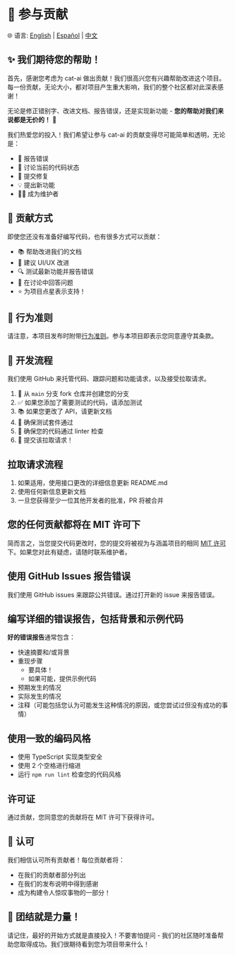 # 🤝 参与贡献

🌐 语言: [English](../Contributing.md) | [Español](../es/Contributing.md) | [中文](./Contributing.md)

## ✨ 我们期待您的帮助！

首先，感谢您考虑为 cat-ai 做出贡献！我们很高兴您有兴趣帮助改进这个项目。每一份贡献，无论大小，都对项目产生重大影响，我们的整个社区都对此深表感谢！

无论是修正错别字、改进文档、报告错误，还是实现新功能 - **您的帮助对我们来说都是无价的！** 💝

我们热爱您的投入！我们希望让参与 cat-ai 的贡献变得尽可能简单和透明，无论是：

- 🐛 报告错误
- 💭 讨论当前的代码状态
- 🔧 提交修复
- 💡 提出新功能
- 👨‍💼 成为维护者

## 📜 贡献方式

即使您还没有准备好编写代码，也有很多方式可以贡献：
- 📚 帮助改进我们的文档
- 🎨 建议 UI/UX 改进
- 🔍 测试最新功能并报告错误
- 💬 在讨论中回答问题
- ⭐ 为项目点星表示支持！

## 📜 行为准则

请注意，本项目发布时附带[行为准则](../../CODE_OF_CONDUCT.md)。参与本项目即表示您同意遵守其条款。

## 🔄 开发流程

我们使用 GitHub 来托管代码、跟踪问题和功能请求，以及接受拉取请求。

1. 🍴 从 `main` 分支 fork 仓库并创建您的分支
2. ✅ 如果您添加了需要测试的代码，请添加测试
3. 📚 如果您更改了 API，请更新文档
4. 🧪 确保测试套件通过
5. 🎨 确保您的代码通过 linter 检查
6. 🚀 提交该拉取请求！

## 拉取请求流程

1. 如果适用，使用接口更改的详细信息更新 README.md
2. 使用任何新信息更新文档
3. 一旦您获得至少一位其他开发者的批准，PR 将被合并

## 您的任何贡献都将在 MIT 许可下

简而言之，当您提交代码更改时，您的提交将被视为与涵盖项目的相同 [MIT 许可](../../LICENSE) 下。如果您对此有疑虑，请随时联系维护者。

## 使用 GitHub Issues 报告错误

我们使用 GitHub issues 来跟踪公共错误。通过打开新的 issue 来报告错误。

## 编写详细的错误报告，包括背景和示例代码

**好的错误报告**通常包含：

- 快速摘要和/或背景
- 重现步骤
  - 要具体！
  - 如果可能，提供示例代码
- 预期发生的情况
- 实际发生的情况
- 注释（可能包括您认为可能发生这种情况的原因，或您尝试过但没有成功的事情）

## 使用一致的编码风格

- 使用 TypeScript 实现类型安全
- 使用 2 个空格进行缩进
- 运行 `npm run lint` 检查您的代码风格

## 许可证

通过贡献，您同意您的贡献将在 MIT 许可下获得许可。

## 🎉 认可

我们相信认可所有贡献者！每位贡献者将：
- 在我们的贡献者部分列出
- 在我们的发布说明中得到感谢
- 成为构建令人惊叹事物的一部分！

## 💪 团结就是力量！

请记住，最好的开始方式就是直接投入！不要害怕提问 - 我们的社区随时准备帮助您取得成功。我们很期待看到您为项目带来什么！ 